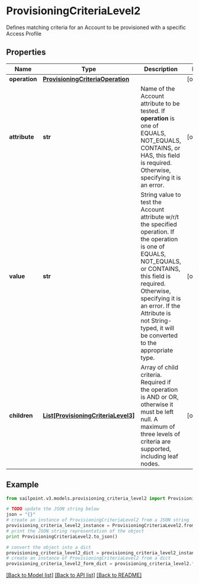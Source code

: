 # ProvisioningCriteriaLevel2

Defines matching criteria for an Account to be provisioned with a specific Access Profile

## Properties
Name | Type | Description | Notes
------------ | ------------- | ------------- | -------------
**operation** | [**ProvisioningCriteriaOperation**](ProvisioningCriteriaOperation.md) |  | [optional] 
**attribute** | **str** | Name of the Account attribute to be tested. If **operation** is one of EQUALS, NOT_EQUALS, CONTAINS, or HAS, this field is required. Otherwise, specifying it is an error. | [optional] 
**value** | **str** | String value to test the Account attribute w/r/t the specified operation. If the operation is one of EQUALS, NOT_EQUALS, or CONTAINS, this field is required. Otherwise, specifying it is an error. If the Attribute is not String-typed, it will be converted to the appropriate type. | [optional] 
**children** | [**List[ProvisioningCriteriaLevel3]**](ProvisioningCriteriaLevel3.md) | Array of child criteria. Required if the operation is AND or OR, otherwise it must be left null. A maximum of three levels of criteria are supported, including leaf nodes. | [optional] 

## Example

```python
from sailpoint.v3.models.provisioning_criteria_level2 import ProvisioningCriteriaLevel2

# TODO update the JSON string below
json = "{}"
# create an instance of ProvisioningCriteriaLevel2 from a JSON string
provisioning_criteria_level2_instance = ProvisioningCriteriaLevel2.from_json(json)
# print the JSON string representation of the object
print ProvisioningCriteriaLevel2.to_json()

# convert the object into a dict
provisioning_criteria_level2_dict = provisioning_criteria_level2_instance.to_dict()
# create an instance of ProvisioningCriteriaLevel2 from a dict
provisioning_criteria_level2_form_dict = provisioning_criteria_level2.from_dict(provisioning_criteria_level2_dict)
```
[[Back to Model list]](../README.md#documentation-for-models) [[Back to API list]](../README.md#documentation-for-api-endpoints) [[Back to README]](../README.md)


